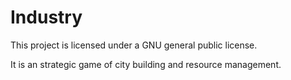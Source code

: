 # Industry

This project is licensed under a GNU general public license.

It is an strategic game of city building and resource management.
